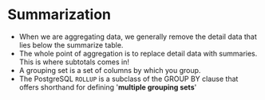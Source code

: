 # Summarization

* When we are aggregating data, we generally remove the detail data that lies below the summarize table.
* The whole point of aggregation is to replace detail data with summaries. This is where subtotals comes in!
* A grouping set is a set of columns by which you group.
* The PostgreSQL `ROLLUP` is a subclass of the GROUP BY clause that offers shorthand for defining '**multiple grouping sets**'



